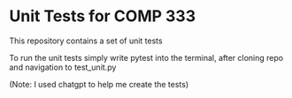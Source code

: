 
# Unit Tests for COMP 333 

This repository contains a set of unit tests

To run the unit tests simply write pytest into the terminal, after cloning repo and navigation to test_unit.py

(Note: I used chatgpt to help me create the tests)
